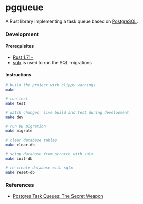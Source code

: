 # pgqueue

A Rust library implementing a task queue based on [PostgreSQL](https://www.postgresql.org/).

### Development

#### Prerequisites

- [Rust 1.71+](https://www.rust-lang.org/)
- [sqlx](https://github.com/launchbadge/sqlx) is used to run the SQL migrations

#### Instructions

```bash
# build the project with clippy warnings
make

# run test
make test

# watch changes, live build and test during development
make dev

# run DB migration
make migrate

# clear database tables
make clear-db

# setup database from scratch with sqlx
make init-db

# re-create database with sqlx
make reset-db

```

### References

- [Postgres Task Queues: The Secret Weapon](https://www.fforward.ai/blog/posts/postgres-task-queues-the-secret-weapon-killing-specialized-queue-services)
